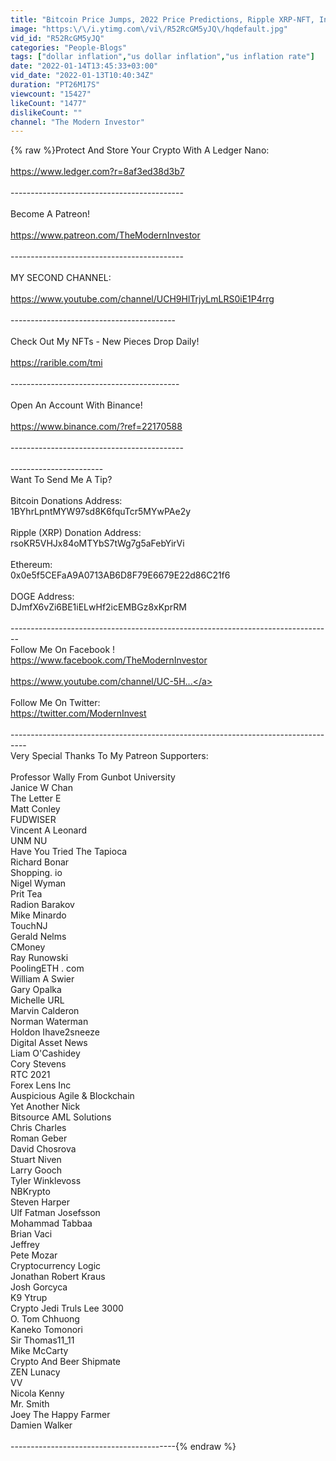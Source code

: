 ```yaml
---
title: "Bitcoin Price Jumps, 2022 Price Predictions, Ripple XRP-NFT, Inflation Nation & 4 Weeks Vacation"
image: "https:\/\/i.ytimg.com\/vi\/R52RcGM5yJQ\/hqdefault.jpg"
vid_id: "R52RcGM5yJQ"
categories: "People-Blogs"
tags: ["dollar inflation","us dollar inflation","us inflation rate"]
date: "2022-01-14T13:45:33+03:00"
vid_date: "2022-01-13T10:40:34Z"
duration: "PT26M17S"
viewcount: "15427"
likeCount: "1477"
dislikeCount: ""
channel: "The Modern Investor"
---
```

{% raw %}Protect And Store Your Crypto With A Ledger Nano:<br /><br /><a rel="nofollow" target="blank" href="https://www.ledger.com?r=8af3ed38d3b7">https://www.ledger.com?r=8af3ed38d3b7</a><br /><br />-------------------------------------------<br /><br />Become A Patreon!<br /><br /><a rel="nofollow" target="blank" href="https://www.patreon.com/TheModernInvestor">https://www.patreon.com/TheModernInvestor</a><br /><br />-------------------------------------------<br /><br />MY SECOND CHANNEL:<br /><br /><a rel="nofollow" target="blank" href="https://www.youtube.com/channel/UCH9HlTrjyLmLRS0iE1P4rrg">https://www.youtube.com/channel/UCH9HlTrjyLmLRS0iE1P4rrg</a><br /><br />-----------------------------------------<br /><br />Check Out My NFTs - New Pieces Drop Daily!<br /><br /><a rel="nofollow" target="blank" href="https://rarible.com/tmi">https://rarible.com/tmi</a><br /><br />------------------------------------------<br /><br />Open An Account With Binance!<br /><br /><a rel="nofollow" target="blank" href="https://www.binance.com/?ref=22170588">https://www.binance.com/?ref=22170588</a><br /><br />-------------------------------------------<br /><br />-----------------------<br />Want To Send Me A Tip? <br /><br />Bitcoin Donations Address:<br />1BYhrLpntMYW97sd8K6fquTcr5MYwPAe2y<br /><br />Ripple (XRP) Donation Address:<br />rsoKR5VHJx84oMTYbS7tWg7g5aFebYirVi<br /><br />Ethereum:<br />0x0e5f5CEFaA9A0713AB6D8F79E6679E22d86C21f6<br /><br />DOGE Address:<br />DJmfX6vZi6BE1iELwHf2icEMBGz8xKprRM<br /><br />--------------------------------------------------------------------------------<br />Follow Me On Facebook ! <br /><a rel="nofollow" target="blank" href="https://www.facebook.com/TheModernInvestor">https://www.facebook.com/TheModernInvestor</a><br /><br /><a rel="nofollow" target="blank" href="https://www.youtube.com/channel/UC-5H...">https://www.youtube.com/channel/UC-5H...</a><br /><br />Follow Me On Twitter:<br /><a rel="nofollow" target="blank" href="https://twitter.com/ModernInvest">https://twitter.com/ModernInvest</a><br /><br />----------------------------------------------------------------------------------<br />Very Special Thanks To My Patreon Supporters:<br /><br />Professor Wally From Gunbot University<br />Janice W Chan<br />The Letter E <br />Matt Conley<br />FUDWISER<br />Vincent A Leonard<br />UNM NU<br />Have You Tried The Tapioca <br />Richard Bonar<br />Shopping. io <br />Nigel Wyman <br />Prit Tea<br />Radion Barakov<br />Mike Minardo<br />TouchNJ<br />Gerald Nelms <br />CMoney<br />Ray Runowski<br />PoolingETH . com <br />William A Swier<br />Gary Opalka<br />Michelle URL<br />Marvin Calderon<br />Norman Waterman<br />Holdon Ihave2sneeze<br />Digital Asset News<br />Liam O'Cashidey<br />Cory Stevens<br />RTC 2021<br />Forex Lens Inc<br />Auspicious Agile &amp; Blockchain<br />Yet Another Nick<br />Bitsource AML Solutions<br />Chris Charles<br />Roman Geber<br />David Chosrova<br />Stuart Niven<br />Larry Gooch<br />Tyler Winklevoss<br />NBKrypto<br />Steven Harper<br />Ulf Fatman Josefsson <br />Mohammad Tabbaa<br />Brian Vaci<br />Jeffrey<br />Pete Mozar<br />Cryptocurrency Logic<br />Jonathan Robert Kraus<br />Josh Gorcyca<br />K9 Ytrup<br />Crypto Jedi Truls Lee 3000<br />O. Tom Chhuong<br />Kaneko Tomonori<br />Sir Thomas11_11 <br />Mike McCarty<br />Crypto And Beer Shipmate<br />ZEN Lunacy<br />VV<br />Nicola Kenny<br />Mr. Smith<br />Joey The Happy Farmer<br />Damien Walker<br /><br />-----------------------------------------{% endraw %}
